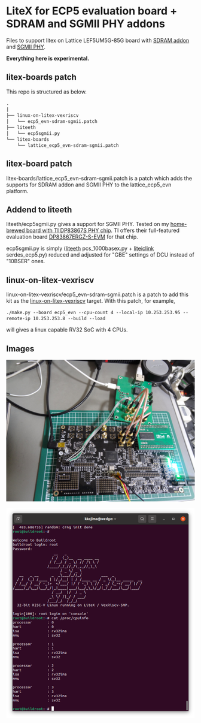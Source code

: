 # LiteX for ECP5 evaluation board + SDRAM and SGMII PHY addons

Files to support litex on Lattice LEF5UM5G-85G board with [SDRAM addon](https://github.com/kazkojima/ecp5evn-sdram-addon) and [SGMII PHY](https://github.com/kazkojima/dp83867s-sgmii-board).

**Everything here is experimental.**

##  litex-boards patch

This repo is structured as below.

```
.
|
├── linux-on-litex-vexriscv
│   └── ecp5_evn-sdram-sgmii.patch
├── liteeth
│   └── ecp5sgmii.py
└── litex-boards
    └── lattice_ecp5_evn-sdram-sgmii.patch
```

## litex-board patch

litex-boards/lattice_ecp5_evn-sdram-sgmii.patch is a patch which adds the supports for SDRAM addon and SGMII PHY to the lattice_ecp5_evn platform.

## Addend to liteeth

liteeth/ecp5sgmii.py gives a support for SGMII PHY. Tested on my [home-brewed board with TI DP83867S PHY chip](https://github.com/kazkojima/dp83867s-sgmii-board). TI offers their full-featured evaluation board [DP83867ERGZ-S-EVM](https://www.ti.com/tool/DP83867ERGZ-S-EVM) for that chip.

ecp5sgmii.py is simply
([liteeth](https://github.com/enjoy-digital/liteeth) pcs_1000basex.py + [liteiclink](https://github.com/enjoy-digital/liteiclink) serdes_ecp5.py)
reduced and adjusted for "GBE" settings of DCU instead of "10BSER" ones.

## linux-on-litex-vexriscv

linux-on-litex-vexriscv/ecp5_evn-sdram-sgmii.patch is a patch to add this kit as the [linux-on-litex-vexriscv](https://github.com/litex-hub/linux-on-litex-vexriscv) target. With this patch, for example,

```
./make.py --board ecp5_evn --cpu-count 4 --local-ip 10.253.253.95 --remote-ip 10.253.253.8 --build --load
```

will gives a linux capable RV32 SoC with 4 CPUs.

## Images

![hardwares](https://github.com/kazkojima/litex-lattice-ecp5-evn/blob/main/images/ecp5evn-addons.jpg)

![Screenshot of linux-on-litex-vexriscv console](https://github.com/kazkojima/litex-lattice-ecp5-evn/blob/main/images/console-smp.png)

